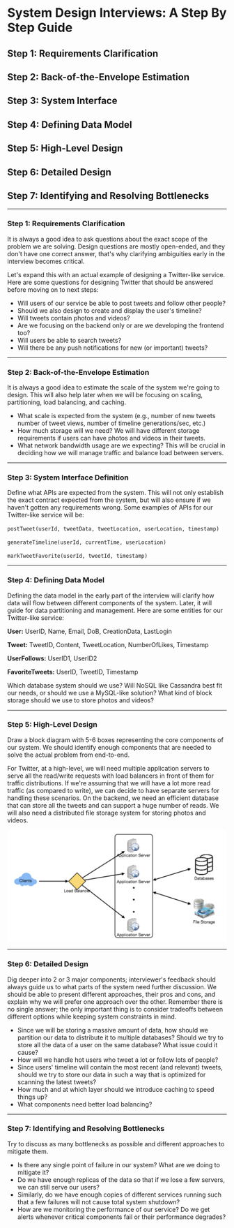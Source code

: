 # System Design Interviews: A Step By Step Guide

## Step 1: Requirements Clarification
## Step 2: Back-of-the-Envelope Estimation
## Step 3: System Interface
## Step 4: Defining Data Model
## Step 5: High-Level Design
## Step 6: Detailed Design
## Step 7: Identifying and Resolving Bottlenecks

---

### Step 1: Requirements Clarification

It is always a good idea to ask questions about the exact scope of the problem we are solving. Design questions are mostly open-ended, and they don't have one correct answer, that's why clarifying ambiguities early in the interview becomes critical.

Let's expand this with an actual example of designing a Twitter-like service. Here are some questions for designing Twitter that should be answered before moving on to next steps:

- Will users of our service be able to post tweets and follow other people?
- Should we also design to create and display the user's timeline?
- Will tweets contain photos and videos?
- Are we focusing on the backend only or are we developing the frontend too?
- Will users be able to search tweets?
- Will there be any push notifications for new (or important) tweets?

---

### Step 2: Back-of-the-Envelope Estimation

It is always a good idea to estimate the scale of the system we're going to design. This will also help later when we will be focusing on scaling, partitioning, load balancing, and caching.

- What scale is expected from the system (e.g., number of new tweets number of tweet views, number of timeline generations/sec, etc.)
- How much storage will we need? We will have different storage requirements if users can have photos and videos in their tweets.
- What network bandwidth usage are we expecting? This will be crucial in deciding how we will manage traffic and balance load between servers.

---

### Step 3: System Interface Definition

Define what APIs are expected from the system. This will not only establish the exact contract expected from the system, but will also ensure if we haven't gotten any requirements wrong. Some examples of APIs for our Twitter-like service will be:

`postTweet(userId, tweetData, tweetLocation, userLocation, timestamp)`

`generateTimeline(userId, currentTime, userLocation)`

`markTweetFavorite(userId, tweetId, timestamp)`

---

### Step 4: Defining Data Model

Defining the data model in the early part of the interview will clarify how data will flow between different components of the system. Later, it will guide for data partitioning and management. Here are some entities for our Twitter-like service:

**User:** UserID, Name, Email, DoB, CreationData, LastLogin

**Tweet:** TweetID, Content, TweetLocation, NumberOfLikes, Timestamp

**UserFollows:** UserID1, UserID2

**FavoriteTweets:** UserID, TweetID, Timestamp

Which database system should we use? Will NoSQL like Cassandra best fit our needs, or should we use a MySQL-like solution? What kind of block storage should we use to store photos and videos?

---

### Step 5: High-Level Design

Draw a block diagram with 5-6 boxes representing the core components of our system. We should identify enough components that are needed to solve the actual problem from end-to-end.

For Twitter, at a high-level, we will need multiple application servers to serve all the read/write requests with load balancers in front of them for traffic distributions. If we're assuming that we will have a lot more read traffic (as compared to write), we can decide to have separate servers for handling these scenarios. On the backend, we need an efficient database that can store all the tweets and can support a huge number of reads. We will also need a distributed file storage system for storing photos and videos.

![00_a_step_by_step_guide](00_a_step_by_step_guide.png)

---

### Step 6: Detailed Design

Dig deeper into 2 or 3 major components; interviewer's feedback should always guide us to what parts of the system need further discussion. We should be able to present different approaches, their pros and cons, and explain why we will prefer one approach over the other. Remember there is no single answer; the only important thing is to consider tradeoffs between different options while keeping system constraints in mind.

- Since we will be storing a massive amount of data, how should we partition our data to distribute it to multiple databases? Should we try to store all the data of a user on the same database? What issue could it cause?
- How will we handle hot users who tweet a lot or follow lots of people?
- Since users' timeline will contain the most recent (and relevant) tweets, should we try to store our data in such a way that is optimized for scanning the latest tweets?
- How much and at which layer should we introduce caching to speed things up?
- What components need better load balancing?

---

### Step 7: Identifying and Resolving Bottlenecks

Try to discuss as many bottlenecks as possible and different approaches to mitigate them.

- Is there any single point of failure in our system? What are we doing to mitigate it?
- Do we have enough replicas of the data so that if we lose a few servers, we can still serve our users?
- Similarly, do we have enough copies of different services running such that a few failures will not cause total system shutdown?
- How are we monitoring the performance of our service? Do we get alerts whenever critical components fail or their performance degrades?

